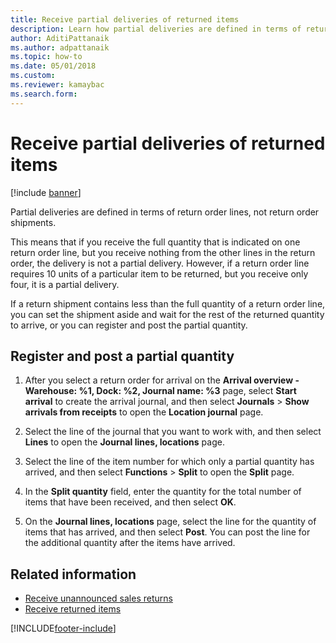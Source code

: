 ```yaml
---
title: Receive partial deliveries of returned items   
description: Learn how partial deliveries are defined in terms of return order lines, not return order shipments, including a step-by-step process.
author: AditiPattanaik
ms.author: adpattanaik
ms.topic: how-to
ms.date: 05/01/2018
ms.custom: 
ms.reviewer: kamaybac
ms.search.form:
---
```


# Receive partial deliveries of returned items

[!include [banner](../includes/banner.md)]

Partial deliveries are defined in terms of return order lines, not return order shipments.

This means that if you receive the full quantity that is indicated on one return order line, but you receive nothing from the other lines in the return order, the delivery is not a partial delivery. However, if a return order line requires 10 units of a particular item to be returned, but you receive only four, it is a partial delivery.

If a return shipment contains less than the full quantity of a return order line, you can set the shipment aside and wait for the rest of the returned quantity to arrive, or you can register and post the partial quantity.

## Register and post a partial quantity

1. After you select a return order for arrival on the **Arrival overview - Warehouse: %1, Dock: %2, Journal name: %3** page, select **Start arrival** to create the arrival journal, and then select **Journals** \> **Show arrivals from receipts** to open the **Location journal** page.

1. Select the line of the journal that you want to work with, and then select **Lines** to open the **Journal lines, locations** page.

1. Select the line of the item number for which only a partial quantity has arrived, and then select **Functions** \> **Split** to open the **Split** page.

1. In the **Split quantity** field, enter the quantity for the total number of items that have been received, and then select **OK**.

1. On the **Journal lines, locations** page, select the line for the quantity of items that has arrived, and then select **Post**. You can post the line for the additional quantity after the items have arrived.

## Related information

- [Receive unannounced sales returns](../warehousing/sales-returns-unannounced.md)
- [Receive returned items](receiving-returned-items.md)

[!INCLUDE[footer-include](../../includes/footer-banner.md)]
